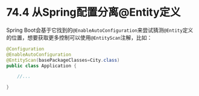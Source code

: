 # 74.4 从Spring配置分离@Entity定义

Spring Boot会基于它找到的`@EnableAutoConfiguration`来尝试猜测`@Entity`定义的位置，想要获取更多控制可以使用`@EntityScan`注解，比如：

```java
@Configuration
@EnableAutoConfiguration
@EntityScan(basePackageClasses=City.class)
public class Application {

    //...

}
```

